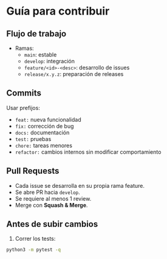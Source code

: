 # Guía para contribuir

## Flujo de trabajo
- Ramas:
  - `main`: estable
  - `develop`: integración
  - `feature/<id>-<desc>`: desarrollo de issues
  - `release/x.y.z`: preparación de releases

## Commits
Usar prefijos:
- `feat:` nueva funcionalidad
- `fix:` corrección de bug
- `docs:` documentación
- `test:` pruebas
- `chore:` tareas menores
- `refactor:` cambios internos sin modificar comportamiento

## Pull Requests
- Cada issue se desarrolla en su propia rama feature.
- Se abre PR hacia `develop`.
- Se requiere al menos 1 review.
- Merge con **Squash & Merge**.

## Antes de subir cambios
1. Correr los tests:
```bash
python3 -m pytest -q
